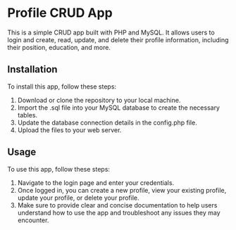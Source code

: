 # Profile CRUD App

This is a simple CRUD app built with PHP and MySQL. It allows users to login and create, read, update, and delete their profile information, including their position, education, and more.

## Installation
To install this app, follow these steps:
1. Download or clone the repository to your local machine.
2. Import the .sql file into your MySQL database to create the necessary tables.
3. Update the database connection details in the config.php file.
4. Upload the files to your web server.

## Usage
To use this app, follow these steps:
1. Navigate to the login page and enter your credentials.
2. Once logged in, you can create a new profile, view your existing profile, update your profile, or delete your profile.
3. Make sure to provide clear and concise documentation to help users understand how to use the app and troubleshoot any issues they may encounter.
